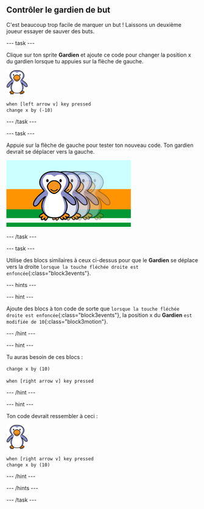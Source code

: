 ## Contrôler le gardien de but

C'est beaucoup trop facile de marquer un but ! Laissons un deuxième joueur essayer de sauver des buts.

--- task ---

Clique sur ton sprite __Gardien__ et ajoute ce code pour changer la position x du gardien lorsque tu appuies sur la flèche de gauche.

![sprite gardien](images/goalie-sprite.png)

```blocks3
when [left arrow v] key pressed
change x by (-10)
```

--- /task ---

--- task ---

Appuie sur la flèche de gauche pour tester ton nouveau code. Ton gardien devrait se déplacer vers la gauche.

![capture d'écran](images/goalie-move-left-test.png)

--- /task ---

--- task ---

Utilise des blocs similaires à ceux ci-dessus pour que le __Gardien__ se déplace vers la droite `lorsque la touche fléchée droite est enfoncée`{:class="block3events"}.

--- hints ---


--- hint ---

Ajoute des blocs à ton code de sorte que `lorsque la touche fléchée droite est enfoncée`{:class="block3events"}, la position x du __Gardien__ `est modifiée de 10`{:class="block3motion"}.

--- /hint ---

--- hint ---

Tu auras besoin de ces blocs :

```blocks3
change x by (10)

when [right arrow v] key pressed
```

--- /hint ---

--- hint ---

Ton code devrait ressembler à ceci :

![sprite gardien](images/goalie-sprite.png)

```blocks3
when [right arrow v] key pressed
change x by (10)
```

--- /hint ---

--- /hints ---

--- /task ---
